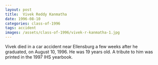 ```yaml
---
layout: post
title:  Vivek Reddy Kanmatha
date: 1996-08-10
categories: class-of-1996
tags: accident
images: /assets/class-of-1996/vivek-r-kanmatha-1.jpg
---
```

Vivek died in a car accident near Ellensburg a few weeks after he graduated, on August 10, 1996.  He was 19 years old.  A tribute to him was printed in the 1997 IHS yearbook.

